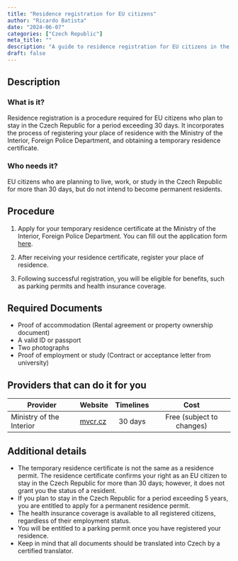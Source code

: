 ```yaml
---
title: "Residence registration for EU citizens"
author: "Ricardo Batista"
date: "2024-06-07"
categories: ["Czech Republic"]
meta_title: ""
description: "A guide to residence registration for EU citizens in the Czech Republic."
draft: false
---
```


## Description
### What is it?
Residence registration is a procedure required for EU citizens who plan to stay in the Czech Republic for a period exceeding 30 days. It incorporates the process of registering your place of residence with the Ministry of the Interior, Foreign Police Department, and obtaining a temporary residence certificate.

### Who needs it?
EU citizens who are planning to live, work, or study in the Czech Republic for more than 30 days, but do not intend to become permanent residents.

## Procedure
1. Apply for your temporary residence certificate at the Ministry of the Interior, Foreign Police Department. You can fill out the application form [here](https://www.mvcr.cz/mvcren/article/temporary-residence.aspx).

2. After receiving your residence certificate, register your place of residence.

3. Following successful registration, you will be eligible for benefits, such as parking permits and health insurance coverage.

## Required Documents
- Proof of accommodation (Rental agreement or property ownership document)
- A valid ID or passport
- Two photographs
- Proof of employment or study (Contract or acceptance letter from university)

## Providers that can do it for you

| Provider        |     Website                                                     |     Timelines              |       Cost                  |
| --------------- | ---------------                                                  |  :-------------:           | :-------------:             |
| Ministry of the Interior      |  [mvcr.cz](https://www.mvcr.cz/mvcren/)       |      30 days               |        Free (subject to changes)       |

## Additional details
- The temporary residence certificate is not the same as a residence permit. The residence certificate confirms your right as an EU citizen to stay in the Czech Republic for more than 30 days; however, it does not grant you the status of a resident.
- If you plan to stay in the Czech Republic for a period exceeding 5 years, you are entitled to apply for a permanent residence permit.  
- The health insurance coverage is available to all registered citizens, regardless of their employment status.
- You will be entitled to a parking permit once you have registered your residence.
- Keep in mind that all documents should be translated into Czech by a certified translator.